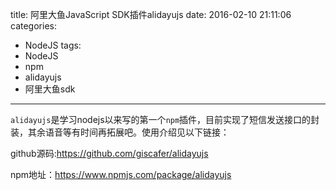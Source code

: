 title: 阿里大鱼JavaScript SDK插件alidayujs
date: 2016-02-10 21:11:06
categories:
- NodeJS
tags:
- NodeJS
- npm
- alidayujs
- 阿里大鱼sdk
---

`alidayujs`是学习nodejs以来写的第一个`npm`插件，目前实现了短信发送接口的封装，其余语音等有时间再拓展吧。使用介绍见以下链接：

<!-- more -->
github源码:https://github.com/giscafer/alidayujs

npm地址：https://www.npmjs.com/package/alidayujs